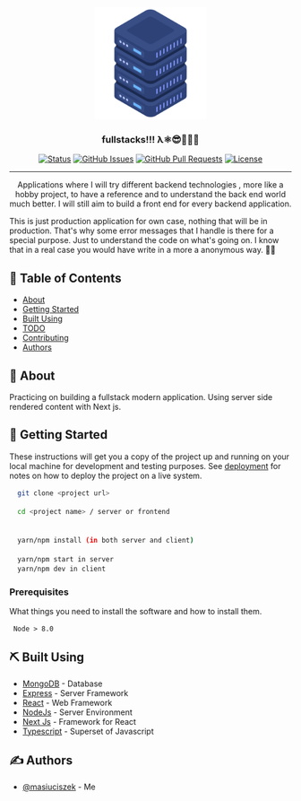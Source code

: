<p align="center">
  <a href="" rel="noopener">
 <img width=200px height=200px src="server.png" alt="Project logo"></a>
</p>

<h3 align="center">fullstacks!!! λ⚛️😎👨🏻‍💻</h3>

<div align="center">

[![Status](https://img.shields.io/badge/status-active-success.svg)]()
[![GitHub Issues](https://img.shields.io/github/issues/kylelobo/The-Documentation-Compendium.svg)](https://github.com/kylelobo/The-Documentation-Compendium/issues)
[![GitHub Pull Requests](https://img.shields.io/github/issues-pr/kylelobo/The-Documentation-Compendium.svg)](https://github.com/kylelobo/The-Documentation-Compendium/pulls)
[![License](https://img.shields.io/badge/license-MIT-blue.svg)](/LICENSE)

</div>

---

<p align="center">
Applications where I will try different backend technologies , more like a hobby project, to have a reference and to understand the back end world much better.
I will still aim to build a front end for every backend application.

This is just production application for own case, nothing that will be in production. That's why some error messages that I handle is there for a special purpose. Just to understand the code on what's going on. I know that in a real case you would have write in a more a anonymous way. 🧛‍♂️
<br>

</p>

## 📝 Table of Contents

- [About](#about)
- [Getting Started](#getting_started)
- [Built Using](#built_using)
- [TODO](../TODO.md)
- [Contributing](../CONTRIBUTING.md)
- [Authors](#authors)
<!-- - [Acknowledgments](#acknowledgement) -->

## 🧐 About <a name = "about"></a>

Practicing on building a fullstack modern application. Using server side rendered content with Next js.

## 🏁 Getting Started <a name = "getting_started"></a>

These instructions will get you a copy of the project up and running on your local machine for development and testing purposes. See [deployment](#deployment) for notes on how to deploy the project on a live system.

```bash
  git clone <project url>

  cd <project name> / server or frontend


  yarn/npm install (in both server and client)

  yarn/npm start in server
  yarn/npm dev in client

```

### Prerequisites

What things you need to install the software and how to install them.

```
 Node > 8.0

```

<!-- ### Installing

A step by step series of examples that tell you how to get a development env running.

Say what the step will be

```
Give the example
```

And repeat

```
until finished
```

End with an example of getting some data out of the system or using it for a little demo. -->

<!-- ## 🔧 Running the tests <a name = "tests"></a> -->

<!-- ### And coding style tests

Explain what these tests test and why

```
Give an example
``` -->

## ⛏️ Built Using <a name = "built_using"></a>

- [MongoDB](https://www.mongodb.com/) - Database
- [Express](https://expressjs.com/) - Server Framework
- [React](https://reactjs.org/) - Web Framework
- [NodeJs](https://nodejs.org/en/) - Server Environment
- [Next Js](https://nextjs.org/) - Framework for React
- [Typescript](https://www.typescriptlang.org/) - Superset of Javascript

## ✍️ Authors <a name = "authors"></a>

- [@masiuciszek](https://github.com/masiuciszek) - Me

<!-- See also the list of [contributors](https://github.com/kylelobo/The-Documentation-Compendium/contributors) who participated in this project. -->

<!-- ## 🎉 Acknowledgements <a name = "acknowledgement"></a>

- Hat tip to anyone whose code was used
- Inspiration
- References -->
